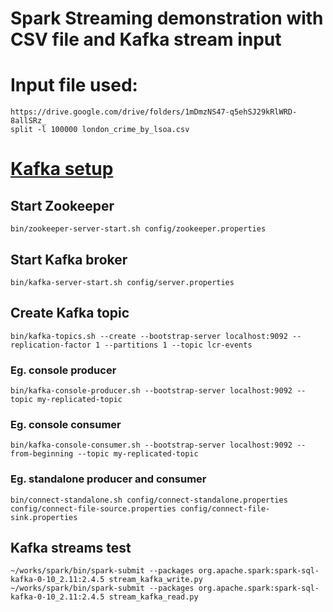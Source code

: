 # Spark Streaming demonstration with CSV file and Kafka stream input

# Input file used:

    https://drive.google.com/drive/folders/1mDmzNS47-q5ehSJ29kRlWRD-8allSRz_
    split -l 100000 london_crime_by_lsoa.csv

# [Kafka setup](https://kafka.apache.org/quickstart)

## Start Zookeeper
`bin/zookeeper-server-start.sh config/zookeeper.properties`

## Start Kafka broker
`bin/kafka-server-start.sh config/server.properties`

## Create Kafka topic
`bin/kafka-topics.sh --create --bootstrap-server localhost:9092 --replication-factor 1 --partitions 1 --topic lcr-events`

### Eg. console producer
`bin/kafka-console-producer.sh --bootstrap-server localhost:9092 --topic my-replicated-topic`
### Eg. console consumer 
`bin/kafka-console-consumer.sh --bootstrap-server localhost:9092 --from-beginning --topic my-replicated-topic`

### Eg. standalone producer and consumer
`bin/connect-standalone.sh config/connect-standalone.properties config/connect-file-source.properties config/connect-file-sink.properties`

## Kafka streams test

    ~/works/spark/bin/spark-submit --packages org.apache.spark:spark-sql-kafka-0-10_2.11:2.4.5 stream_kafka_write.py
    ~/works/spark/bin/spark-submit --packages org.apache.spark:spark-sql-kafka-0-10_2.11:2.4.5 stream_kafka_read.py

